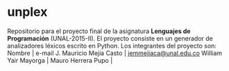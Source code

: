# unplex
Repositorio para el proyecto final de la asignatura **Lenguajes de Programación** (UNAL-2015-II).
El proyecto consiste en un generador de analizadores léxicos escrito en Python.
Los integrantes del proyecto son:
Nombre | e-mail
J. Mauricio Mejía Casto | jemmejiaca@unal.edu.co
William Yair Mayorga    | 
Mauro Herrera Pupo      | 
